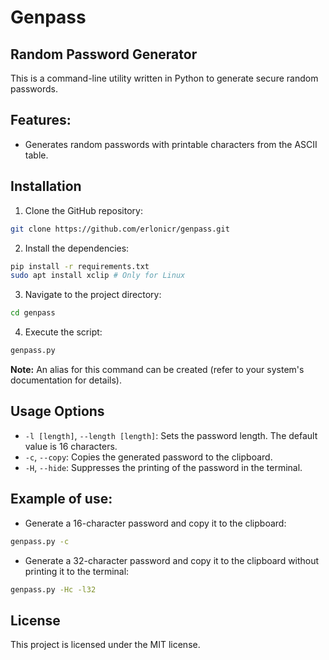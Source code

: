 # Genpass

## Random Password Generator
This is a command-line utility written in Python to generate secure random passwords.

## Features:
- Generates random passwords with printable characters from the ASCII table.

## Installation
1. Clone the GitHub repository:
```bash
git clone https://github.com/erlonicr/genpass.git
```
2. Install the dependencies:
```bash
pip install -r requirements.txt
sudo apt install xclip # Only for Linux
```
3. Navigate to the project directory:
```bash
cd genpass
```
4. Execute the script:
```bash
genpass.py
```

**Note:** An alias for this command can be created (refer to your system's documentation for details).

## Usage Options
- `-l [length]`, `--length [length]`: Sets the password length. The default value is 16 characters.
- `-c`, `--copy`: Copies the generated password to the clipboard.
- `-H`, `--hide`: Suppresses the printing of the password in the terminal.

## Example of use:
- Generate a 16-character password and copy it to the clipboard:
```bash
genpass.py -c
```
- Generate a 32-character password and copy it to the clipboard without printing it to the terminal:
```bash
genpass.py -Hc -l32
```

## License
This project is licensed under the MIT license.
